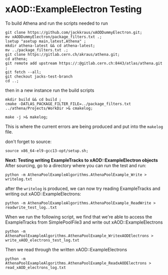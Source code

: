 # xAOD::ExampleElectron Testing


To build Athena and run the scripts needed to run

```
git clone https://github.com/jackkraus/xAODDummyElectron.git;
mv xAODDummyElectron/package_filters.txt .;
lsetup "asetup main,latest,Athena" ; 
mkdir athena-latest && cd athena-latest; 
mv ../package_filters.txt .; 
git clone https://gitlab.cern.ch/akraus/athena.git; 
cd athena; 
git remote add upstream https://:@gitlab.cern.ch:8443/atlas/athena.git ;
git fetch --all;
git checkout jacks-test-branch
cd ..;
```

then in a new instance run the build scripts
```
mkdir build && cd build ;
cmake -DATLAS_PACKAGE_FILTER_FILE=../package_filters.txt ../athena/Projects/WorkDir >& cmakelog;

make -j >& makelog;
```
This is where the current errors are being produced and put into the `makelog` file. 

don't forget to source:
```
source x86_64-el9-gcc13-opt/setup.sh;
```


**Next: Testing writing ExampleTracks to xAOD::ExampleElectron objects**
After sourcing, go to a directory where you can run the test and run: 
```
python -m AthenaPoolExampleAlgorithms.AthenaPoolExample_Write > writelog.txt
```
after the `writelog` is produced, we can now try reading ExampleTracks and writing out xAOD::ExampleElectrons:
```
python -m AthenaPoolExampleAlgorithms.AthenaPoolExample_ReadWrite > readwrite_test_log..txt
```
When we run the following script, we find that we're able to access the ExampleTracks from SimplePoolFile3 and write out xAOD::ExampleElectrons
```
python -m AthenaPoolExampleAlgorithms.AthenaPoolExample_WritexAODElectrons > write_xAOD_electrons_test_log.txt
```
Then we read through the written xAOD::ExampleElectrons
```
python -m AthenaPoolExampleAlgorithms.AthenaPoolExample_ReadxAODElectrons > read_xAOD_electrons_log.txt
```
